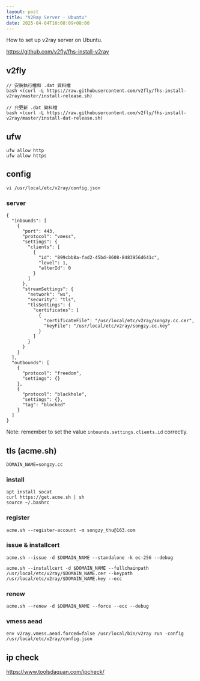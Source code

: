 ```yaml
---
layout: post
title: "V2Ray Server - Ubuntu"
date: 2025-04-04T10:08:09+08:00
---
```


How to set up v2ray server on Ubuntu.

<https://github.com/v2fly/fhs-install-v2ray>

## v2fly

```
// 安裝執行檔和 .dat 資料檔
bash <(curl -L https://raw.githubusercontent.com/v2fly/fhs-install-v2ray/master/install-release.sh)

// 只更新 .dat 資料檔
bash <(curl -L https://raw.githubusercontent.com/v2fly/fhs-install-v2ray/master/install-dat-release.sh)
```

## ufw

```
ufw allow http
ufw allow https
```

## config

```
vi /usr/local/etc/v2ray/config.json
```

### server

```
{
  "inbounds": [
    {
      "port": 443,
      "protocol": "vmess",
      "settings": {
        "clients": [
          {
            "id": "899cbb8a-fad2-45bd-8608-8483956d641c",
            "level": 1,
            "alterId": 0
          }
        ]
      },
      "streamSettings": {
        "network": "ws",
        "security": "tls",
        "tlsSettings": {
          "certificates": [
            {
              "certificateFile": "/usr/local/etc/v2ray/songzy.cc.cer",
              "keyFile": "/usr/local/etc/v2ray/songzy.cc.key"
            }
          ]
        }
      }
    }
  ],
  "outbounds": [
    {
      "protocol": "freedom",
      "settings": {}
    },
    {
      "protocol": "blackhole",
      "settings": {},
      "tag": "blocked"
    }
  ]
}
```

Note: remember to set the value `inbounds.settings.clients.id` correctly.

## tls (acme.sh)

```
DOMAIN_NAME=songzy.cc
```

### install

```
apt install socat
curl https://get.acme.sh | sh
source ~/.bashrc 
```

### register

```
acme.sh --register-account -m songzy_thu@163.com
```

### issue & installcert

```
acme.sh --issue -d $DOMAIN_NAME --standalone -k ec-256 --debug
```

```
acme.sh --installcert -d $DOMAIN_NAME --fullchainpath /usr/local/etc/v2ray/$DOMAIN_NAME.cer --keypath /usr/local/etc/v2ray/$DOMAIN_NAME.key --ecc
```

### renew

```
acme.sh --renew -d $DOMAIN_NAME --force --ecc --debug
```

### vmess aead

```
env v2ray.vmess.aead.forced=false /usr/local/bin/v2ray run -config /usr/local/etc/v2ray/config.json
```

## ip check

<https://www.toolsdaquan.com/ipcheck/>
